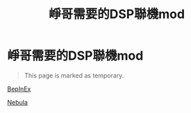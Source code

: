 ﻿---
layout: mypost
title: 崢哥需要的DSP聯機mod
categories: [other]
---
# 崢哥需要的DSP聯機mod 

> This page is marked as temporary.

[BepInEx ](BepInEx_x64_5.4.18.0.zip)

[Nebula](Nebula_0.7.5.zip)
